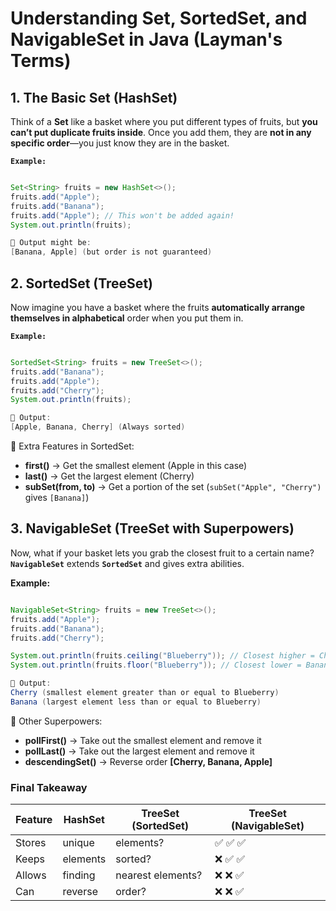 # Understanding Set, SortedSet, and NavigableSet in Java (Layman's Terms)

## 1. The Basic Set (HashSet)

Think of a **Set** like a basket where you put different types of fruits, but **you can’t put duplicate fruits inside**. Once you add them, they are **not in any specific order**—you just know they are in the basket.

**`Example:`**

```java

Set<String> fruits = new HashSet<>();
fruits.add("Apple");
fruits.add("Banana");
fruits.add("Apple"); // This won't be added again!
System.out.println(fruits);
```

```java
🔹 Output might be:
[Banana, Apple] (but order is not guaranteed)
```

## 2. SortedSet (TreeSet)

Now imagine you have a basket where the fruits **automatically arrange themselves in alphabetical** order when you put them in.

**`Example:`**

```java

SortedSet<String> fruits = new TreeSet<>();
fruits.add("Banana");
fruits.add("Apple");
fruits.add("Cherry");
System.out.println(fruits);
```

```java
🔹 Output:
[Apple, Banana, Cherry] (Always sorted)
```

🔹 Extra Features in SortedSet:

- **first()** → Get the smallest element (Apple in this case)
- **last()** → Get the largest element (Cherry)
- **subSet(from, to)** → Get a portion of the set (`subSet("Apple", "Cherry")` gives `[Banana]`)

## 3. NavigableSet (TreeSet with Superpowers)

Now, what if your basket lets you grab the closest fruit to a certain name? **`NavigableSet`** extends **`SortedSet`** and gives extra abilities.

**Example:**

```java

NavigableSet<String> fruits = new TreeSet<>();
fruits.add("Apple");
fruits.add("Banana");
fruits.add("Cherry");

System.out.println(fruits.ceiling("Blueberry")); // Closest higher = Cherry
System.out.println(fruits.floor("Blueberry")); // Closest lower = Banana
```

```java
🔹 Output:
Cherry (smallest element greater than or equal to Blueberry)
Banana (largest element less than or equal to Blueberry)
```

🔹 Other Superpowers:

- **pollFirst()** → Take out the smallest element and remove it
- **pollLast()** → Take out the largest element and remove it
- **descendingSet()** → Reverse order **[Cherry, Banana, Apple]**

### Final Takeaway

| Feature | HashSet  | TreeSet (SortedSet) | TreeSet (NavigableSet) |
| ------- | -------- | ------------------- | ---------------------- |
| Stores  | unique   | elements?           | ✅ ✅ ✅               |
| Keeps   | elements | sorted?             | ❌ ✅ ✅               |
| Allows  | finding  | nearest elements?   | ❌ ❌ ✅               |
| Can     | reverse  | order?              | ❌ ❌ ✅               |
